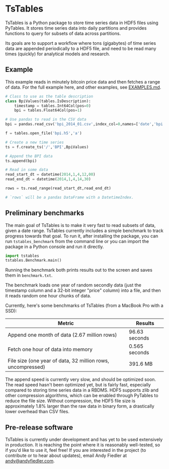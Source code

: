 # TsTables

TsTables is a Python package to store time series data in HDF5 files using PyTables. It stores time
series data into daily partitions and provides functions to query for subsets of data across
partitions.

Its goals are to support a workflow where tons (gigabytes) of time series data are 
appended periodically to a HDF5 file, and need to be read many times (quickly) for analytical models
and research.

## Example

This example reads in minutely bitcoin price data and then fetches a range of data. For the full example here, and other
examples, see [EXAMPLES.md](EXAMPLES.md).

```python
# Class to use as the table description
class BpiValues(tables.IsDescription):
    timestamp = tables.Int64Col(pos=0)
    bpi = tables.Float64Col(pos=1)

# Use pandas to read in the CSV data
bpi = pandas.read_csv('bpi_2014_01.csv',index_col=0,names=['date','bpi'],parse_dates=True)

f = tables.open_file('bpi.h5','a')

# Create a new time series
ts = f.create_ts('/','BPI',BpiValues)

# Append the BPI data
ts.append(bpi)

# Read in some data
read_start_dt = datetime(2014,1,4,12,00)
read_end_dt = datetime(2014,1,4,14,30)

rows = ts.read_range(read_start_dt,read_end_dt)

# `rows` will be a pandas DataFrame with a DatetimeIndex.
```

## Preliminary benchmarks

The main goal of TsTables is to make it very fast to read subsets of data, given a date range. TsTables currently
includes a simple benchmark to track progress towards that goal. To run it, after installing the package, you can run 
`tstables_benchmark` from the command line or you can import the package in a Python console and run it directly.

```python
import tstables
tstables.Benchmark.main()
```
    
Running the benchmark both prints results out to the screen and saves them in `benchmark.txt`.

The benchmark loads one year of random secondly data (just the timestamp column and a 32-bit integer "price" column) 
into a file, and then it reads random one hour chunks of data.

Currently, here's some benchmarks of TsTables (from a MacBook Pro with a SSD):

Metric                                                      | Results
------------------------------------------------------------|-----------------
Append one month of data (2.67 million rows)                | 96.63 seconds
Fetch one hour of data into memory                          | 0.565 seconds
File size (one year of data, 32 million rows, uncompressed) | 391.6 MB

The append speed is currently very slow, and should be optimized soon. The read speed hasn't been optimized yet, but is 
fairly fast, especially compared to storing time series data in a RBDMS. HDF5 supports zlib and other compression
algorithms, which can be enabled through PyTables to reduce the file size. Without compression, the HDF5 file size is
approximately 1.8% larger than the raw data in binary form, a drastically lower overhead than CSV files.

## Pre-release software

TsTables is currently under development and has yet to be used extensively in production. It is reaching the point where
it is reasonably well-tested, so if you'd like to use it, feel free! If you are interested in the project (to contribute
or to hear about updates), email Andy Fiedler at <andy@andyfiedler.com>.
